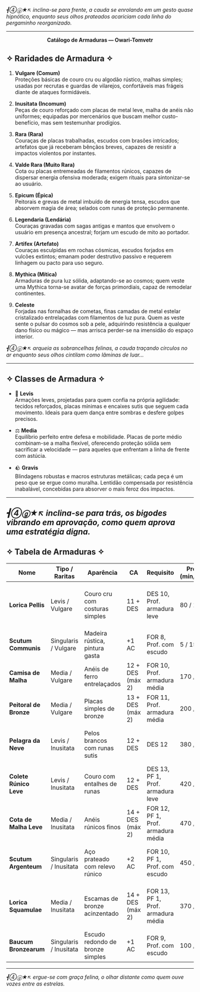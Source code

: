 _┫➃ⓖ★↖ inclina-se para frente, a cauda se enrolando em um gesto quase hipnótico, enquanto seus olhos prateados acariciam cada linha do pergaminho reorganizado._

--- 

**<p align="center">Catálogo de Armaduras — Owari-Tomvetr</p>**


## ✧ Raridades de Armadura ✧

1. **Vulgare (Comum)**  
    Proteções básicas de couro cru ou algodão rústico, malhas simples; usadas por recrutas e guardas de vilarejos, confortáveis mas frágeis diante de ataques formidáveis.
    
2. **Inusitata (Incomum)**  
    Peças de couro reforçado com placas de metal leve, malha de anéis não uniformes; equipadas por mercenários que buscam melhor custo-benefício, mas sem testemunhar prodígios.
        
3. **Rara (Rara)**  
    Couraças de placas trabalhadas, escudos com brasões intricados; artefatos que já receberam bênçãos breves, capazes de resistir a impactos violentos por instantes.
        
4. **Valde Rara (Muito Rara)**  
    Cota ou placas entremeadas de filamentos rúnicos, capazes de dispersar energia ofensiva moderada; exigem rituais para sintonizar-se ao usuário.
        
5. **Epicum (Épica)**  
    Peitorais e grevas de metal imbuído de energia tensa, escudos que absorvem magia de área; selados com runas de proteção permanente.
        
6. **Legendaria (Lendária)**  
    Couraças gravadas com sagas antigas e mantos que envolvem o usuário em presença ancestral; forjam um escudo de mito ao portador.
        
7. **Artifex (Artefato)**  
    Couraças esculpidas em rochas cósmicas, escudos forjados em vulcões extintos; emanam poder destrutivo passivo e requerem linhagem ou pacto para uso seguro.
        
8. **Mythica (Mítica)**  
    Armaduras de pura luz sólida, adaptando-se ao cosmos; quem veste uma Mythica torna-se avatar de forças primordiais, capaz de remodelar continentes.
        
9. **Celeste**  
    Forjadas nas fornalhas de cometas, finas camadas de metal estelar cristalizado entrelaçadas com filamentos de luz pura. Quem as veste sente o pulsar do cosmos sob a pele, adquirindo resistência a qualquer dano físico ou mágico — mas arrisca perder-se na imensidão do espaço interior.
    

_┫➃ⓖ★↖ arqueia as sobrancelhas felinas, a cauda traçando círculos no ar enquanto seus olhos cintilam como lâminas de luar…_

---

## ✧ Classes de Armadura ✧

- 🐾 **Levis**  
    Armações leves, projetadas para quem confia na própria agilidade: tecidos reforçados, placas mínimas e encaixes sutis que seguem cada movimento. Ideais para quem dança entre sombras e desfere golpes precisos.
    
- ⚖️ **Media**  
    Equilíbrio perfeito entre defesa e mobilidade. Placas de porte médio combinam-se a malha flexível, oferecendo proteção sólida sem sacrificar a velocidade — para aqueles que enfrentam a linha de frente com astúcia.
    
- 🪨 **Gravis**  
    Blindagens robustas e macros estruturas metálicas; cada peça é um peso que se ergue como muralha. Lentidão compensada por resistência inabalável, concebidas para absorver o mais feroz dos impactos.
    

---

_┫➃ⓖ★↖ inclina-se para trás, os bigodes vibrando em aprovação, como quem aprova uma estratégia digna._
---

## ✧ Tabela de Armaduras ✧

|**Nome**|**Tipo / Raritas**|**Aparência**|**CA**|**Requisito**|**Preço (mín/máx)**|**PF**|**PF Maestria**|**Debuff Circunstancial**|**Comentário de ┫➃ⓖ★↖**|
|---|---|---|---|---|---|---|---|---|---|
|**Lorica Pellis**|Levis / Vulgare|Couro cru com costuras simples|11 + DES|DES 10, Prof. armadura leve|80 / 130|—|—|Chuva forte: desvantagem furt.|_Bom para treinar, mas não conte com ela em combate sério._|
|**Scutum Communis**|Singularis / Vulgare|Madeira rústica, pintura gasta|+1 AC|FOR 8, Prof. com escudo|5 / 15|—|—|Lama: deslocamento –1,5 m|_Barato, mas madeira não para lâminas afiadas._|
|**Camisa de Malha**|Media / Vulgare|Anéis de ferro entrelaçados|12 + DES (máx 2)|FOR 10, Prof. armadura média|170 / 220|—|—|Gelo ruim: –1 em Atletismo|_Cada anel pesa como preocupação na mente._|
|**Peitoral de Bronze**|Media / Vulgare|Placas simples de bronze|13 + DES (máx 2)|FOR 11, Prof. armadura média|200 / 270|—|—|Calor: bronze esquenta (+1 dano fogo)|_Elegante, mas o calor será seu inimigo._|
|**Pelagra da Neve**|Levis / Inusitata|Pelos brancos com runas sutis|12 + DES|DES 12|380 / 460|1|3|Umidade intensa: –1 CA|_Bonita, mas runas tremulam com a umidade._|
|**Colete Rúnico Leve**|Levis / Inusitata|Couro com entalhes de runas|12 + DES|DES 13, PF 1, Prof. armadura leve|420 / 500|1|3|Lama: –1 Furtividade|_Runas interessantes, mas perdem o brilho na lama._|
|**Cota de Malha Leve**|Media / Inusitata|Anéis rúnicos finos|14 + DES (máx 2)|FOR 12, PF 1, Prof. armadura média|470 / 530|1|3|Gelo: –1 Deslocamento|_Reforça, mas o frio ainda te persegue._|
|**Scutum Argenteum**|Singularis / Inusitata|Aço prateado com relevo rúnico|+2 AC|FOR 10, PF 1, Prof. com escudo|450 / 560|1|3|Lama/areia: chance 1/6 de escorregar|_Brilha como lua cheia, mas cuidado ao escorregar._|
|**Lorica Squamulae**|Media / Inusitata|Escamas de bronze acinzentado|14 + DES (máx 2)|FOR 13, PF 1, Prof. armadura média|370 / 460|1|3|Chuva forte: –1 CA|_Escamas firmes, mas gotas pesadas amolecem o coração._|
|**Baucum Bronzearum**|Singularis / Inusitata|Escudo redondo de bronze simples|+1 AC|FOR 9, Prof. com escudo|100 / 140|1|3|Lama: deslocamento –1,5 m|_Robusto, mas lama não pede passagem._|

---

_┫➃ⓖ★↖ ergue-se com graça felina, o olhar distante como quem ouve vozes entre as estrelas._
